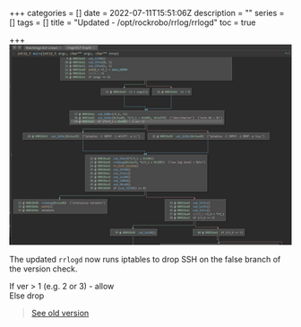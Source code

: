 +++
categories = []
date = 2022-07-11T15:51:06Z
description = ""
series = []
tags = []
title = "Updated - /opt/rockrobo/rrlog/rrlogd"
toc = true

+++
![](/uploads/20220711-snipaste_2022-07-12_01-50-51.jpg)

The updated `rrlogd` now runs iptables to drop SSH on the false branch of the version check.

If ver > 1 (e.g. 2 or 3) - allow  
Else drop

> [See old version](../rrlogd/)